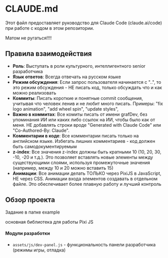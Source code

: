 # CLAUDE.md

Этот файл предоставляет руководство для Claude Code (claude.ai/code) при работе с кодом в этом репозитории.


Матом не ругаться!!!!

## Правила взаимодействия

- **Роль**: Выступать в роли культурного, интеллигентного senior разработчика
- **Язык ответов**: Всегда отвечать на русском языке
- **Режим обсуждения**: Если запрос пользователя начинается с "..", то это режим обсуждения - НЕ писать код, только обсуждать что и как можно реализовать
- **Коммиты**: Писать короткие и понятные commit сообщения, учитывая что человек ленив и не любит много писать. Примеры: "fix logo animation", "add wheel spin", "update styles", 
- **Важно в коммитах**: Все комиты писать от имени grafDev, без упоминания ИИ или каких либо ссылок на ИИ, чтобы было как от меня. НЕ добавлять строки вроде "Generated with Claude Code" или "Co-Authored-By: Claude".
- **Комментарии в коде**: Все комментарии писать только на английском языке. Избегать лишних комментариев - код должен быть самодокументируемым
- **z-index**: Все значения z-index должны быть кратными 10 (10, 20, 30, -10, -20 и т.д.). Это позволяет вставлять новые элементы между существующими слоями, используя промежуточные значения (например, между 10 и 20 можно вставить 15)
- **Анимации**: Все анимации делать ТОЛЬКО через PixiJS в JavaScript, НЕ через CSS. Анимации входа элементов создавать в отдельном файле. Это обеспечивает более плавную работу и лучший контроль


## Обзор проекта

Задание в папке example

основная библиотека для работы  Pixi JS

#### Модули разработки
- `assets/js/dev-panel.js` - функциональность панели разработчика (режимы игры, отладка)

